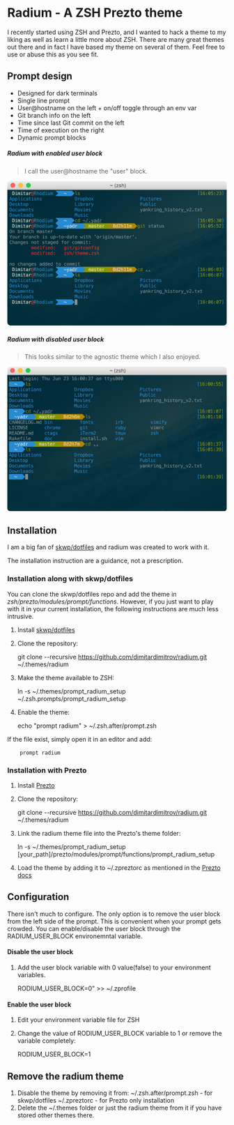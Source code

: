 # Radium - A ZSH Prezto theme

I recently started using ZSH and Prezto, and I wanted to hack a theme to my liking
as well as learn a little more about ZSH. There are many great themes out there
and in fact I have based my theme on several of them. Feel free to use or abuse
this as you see fit.

## Prompt design
- Designed for dark terminals
- Single line prompt
- User@hostname on the left + on/off toggle through an env var
- Git branch info on the left
- Time since last Git commit on the left
- Time of execution on the right
- Dynamic prompt blocks

##### Radium with enabled user block
> I call the user@hostname the "user" block.


![](radium-user-block-on.png)

##### Radium with disabled user block
> This looks similar to the agnostic theme which I also enjoyed.


![](radium-user-block-off.png)

## Installation

I am a big fan of [skwp/dotfiles](https://github.com/skwp/dotfiles) and radium was created to work with it.

The installation instruction are a guidance, not a prescription.

### Installation along with skwp/dotfiles
You can clone the skwp/dotfiles repo and add the theme in *zsh/prezto/modules/prompt/functions*. However, if you just want to play with it in your current installation, the following instructions are much less intrusive.

  1. Install [skwp/dotfiles](https://github.com/skwp/dotfiles#installation)
  2. Clone the repository:

        git clone --recursive https://github.com/dimitardimitrov/radium.git ~/.themes/radium

  3. Make the theme available to ZSH:

        ln -s ~/.themes/prompt_radium_setup ~/.zsh.prompts/prompt_radium_setup

  4. Enable the theme:

        echo "prompt radium" > ~/.zsh.after/prompt.zsh

If the file exist, simply open it in an editor and add:

        prompt radium

### Installation with Prezto
  1. Install [Prezto](https://github.com/sorin-ionescu/prezto)
  2. Clone the repository:

        git clone --recursive https://github.com/dimitardimitrov/radium.git ~/.themes/radium

  3. Link the radium theme file into the Prezto's theme folder:

        ln -s ~/.themes/prompt_radium_setup [your_path]/prezto/modules/prompt/functions/prompt_radium_setup

  4. Load the theme by adding it to ~/.zpreztorc as mentioned in the [Prezto docs](https://github.com/sorin-ionescu/prezto)

## Configuration
There isn't much to configure. The only option is to remove the user block from the left side of the prompt. This is convenient when your prompt gets crowded. You can enable/disable the user block through the RADIUM_USER_BLOCK environemntal variable. 

#### Disable the user block
  1. Add the user block variable with 0 value(false) to your environment variables. 
  
        RODIUM_USER_BLOCK=0" >> ~/.zprofile

#### Enable the user block
  1. Edit your environment variable file for ZSH
  2. Change the value of RODIUM_USER_BLOCK variable to 1 or remove the variable completely:

        RODIUM_USER_BLOCK=1

## Remove the radium theme
1. Disable the theme by removing it from:
        ~/.zsh.after/prompt.zsh - for skwp/dotfiles
        ~/.zpreztorc - for Prezto only installation
2. Delete the ~/.themes folder or just the radium theme from it if you have stored other themes there.

